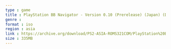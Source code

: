 ```yaml
---
type : game
title : PlayStation BB Navigator - Version 0.10 (Prerelease) (Japan) (Disc 1)
genre : 
format : iso
region : asia
link : https://archive.org/download/PS2-ASIA-ROMS321COM/PlayStation%20BB%20Navigator%20-%20Version%200.10%20%28Prerelease%29%20%28Japan%29%20%28Disc%201%29.7z
size : 335MB
---
```

